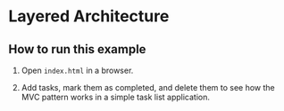 # Layered Architecture

## How to run this example

1. Open `index.html` in a browser.

2. Add tasks, mark them as completed, and delete them to see how the MVC pattern works in a simple task list application.